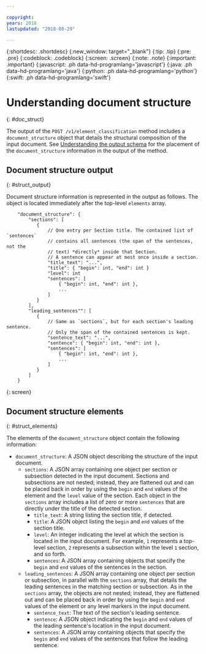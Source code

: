 ```yaml
---

copyright:
years: 2018
lastupdated: "2018-08-29"

---
```


{:shortdesc: .shortdesc}
{:new_window: target="_blank"}
{:tip: .tip}
{:pre: .pre}
{:codeblock: .codeblock}
{:screen: .screen}
{:note: .note}
{:important: .important}
{:javascript: .ph data-hd-programlang='javascript'}
{:java: .ph data-hd-programlang='java'}
{:python: .ph data-hd-programlang='python'}
{:swift: .ph data-hd-programlang='swift'}

# Understanding document structure
{: #doc_struct}

The output of the `POST /v1/element_classification` method includes a `document_structure` object that details the structural composition of the input document. See [Understanding the output schema](/docs/services/compare-comply/schema.html#output_schema) for the placement of the `document_structure` information in the output of the method.

## Document structure output
{: #struct_output}

Document structure information is represented in the output as follows. The object is located immediately after the top-level `elements` array.

```
    "document_structure": {
        "sections": [  
           {
               // One entry per Section title. The contained list of `sentences` 
               // contains all sentences (the span of the sentences, not the 
               // text) *directly* inside that Section.
               // A sentence can appear at most once inside a section.
               "title_text": "...",
               "title": { "begin": int, "end": int }
               "level": int
               "sentences": [
                   { "begin": int, "end": int },
                   ...
               ] 
           }
        ],
        "leading_sentences"": [
           {
               // Same as `sections`, but for each section's leading sentence. 
               // Only the span of the contained sentences is kept.
               "sentence_text": "...",
               "sentence": { "begin": int, "end": int },
               "sentences": [
                   { "begin": int, "end": int },
                   ...            
               ]
           }
        ]
    }
```
{: screen}

## Document structure elements
{: #struct_elements}

The elements of the `document_structure` object contain the following information:

  - `document_structure`: A JSON object describing the structure of the input document.
    - `sections`: A JSON array containing one object per section or subsection detected in the input document. Sections and subsections are not nested; instead, they are flattened out and can be placed back in order by using the `begin` and `end` values of the element and the `level` value of the section. Each object in the `sections` array includes a list of zero or more `sentences` that are directly under the title of the detected section.
      - `title_text`: A string listing the section title, if detected.
      - `title`: A JSON object listing the `begin` and `end` values of the section title.
      - `level`: An integer indicating the level at which the section is located in the input document. For example, `1` represents a top-level section, `2` represents a subsection within the level `1` section, and so forth.
      - `sentences`: A JSON array containing objects that specify the `begin` and `end` values of the sentences in the section.
    - `leading_sentences`: A JSON array containing one object per section or subsection, in parallel with the `sections` array, that details the leading sentences in the matching section or subsection. As in the `sections` array, the objects are not nested; instead, they are flattened out and can be placed back in order by using the `begin` and `end` values of the element or any level markers in the input document.
      - `sentence_text`: The text of the section's leading sentence.
      - `sentence`: A JSON object indicating the `begin` and `end` values of the leading sentence's location in the input document.
      - `sentences`: A JSON array containing objects that specify the `begin` and `end` values of the sentences that follow the leading sentence.
